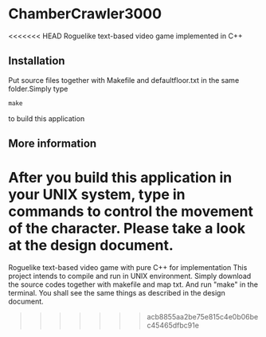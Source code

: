 ChamberCrawler3000
==================

<<<<<<< HEAD
Roguelike text-based video game implemented in C++

## Installation

Put source files together with Makefile and defaultfloor.txt in the same folder.Simply type 
```html
make
```
to build this application

## More information

After you build this application in your UNIX system, type in commands to control the movement of the character. Please take a look at the design document. 
=======
Roguelike text-based video game with pure C++ for implementation
This project intends to compile and run in UNIX environment. Simply
download the source codes together with makefile and map txt. And
run "make" in the terminal. You shall see the same things as described
in the design document.
>>>>>>> acb8855aa2be75e815c4e0b06bec45465dfbc91e
